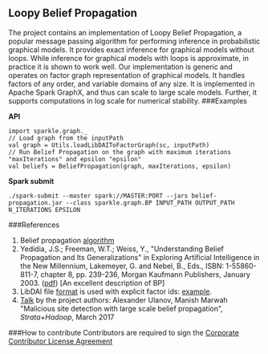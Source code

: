 ## Loopy Belief Propagation
The project contains an implementation of Loopy Belief Propagation, a popular message passing algorithm for performing inference in probabilistic graphical models. It provides exact inference for graphical models without loops. While inference for graphical models with loops is approximate, in practice it is shown to work well. Our implementation is generic and operates on factor graph representation of graphical models. It handles factors of any order, and variable domains of any size. It is implemented in Apache Spark GraphX, and thus can scale to large scale models. Further, it supports computations in log scale for numerical stability.
###Examples

**API**

````
import sparkle.graph._
// Load graph from the inputPath
val graph = Utils.loadLibDAIToFactorGraph(sc, inputPath)
// Run Belief Propagation on the graph with maximum iterations "maxIterations" and epsilon "epsilon"
val beliefs = BeliefPropagation(graph, maxIterations, epsilon)
````

**Spark submit**

````
./spark-submit --master spark://MASTER:PORT --jars belief-propagation.jar --class sparkle.graph.BP INPUT_PATH OUTPUT_PATH N_ITERATIONS EPSILON
````

###References
1. Belief propagation [algorithm](https://en.wikipedia.org/wiki/Belief_propagation)
1. Yedidia, J.S.; Freeman, W.T.; Weiss, Y., "Understanding Belief Propagation and Its Generalizations" in Exploring Artificial    Intelligence in the New Millennium, Lakemeyer, G. and Nebel, B., Eds., ISBN: 1-55860-811-7, chapter 8, pp. 239-236, Morgan Kaufmann Publishers, January 2003. ([pdf](http://www.merl.com/publications/docs/TR2001-22.pdf))
   [An excellent description of BP]
2. LibDAI file [format](https://staff.fnwi.uva.nl/j.m.mooij/libDAI/) is used with explicit factor ids: [example](https://github.com/HewlettPackard/sandpiper/blob/master/data/factor/graph7.fg).
3. [Talk](http://conferences.oreilly.com/strata/strata-ca/public/schedule/detail/55701) by the project authors: Alexander Ulanov, Manish Marwah "Malicious site detection with large scale belief propagation", *Strata+Hadoop*, March 2017

###How to contribute
Contributors are required to sign the [Corporate Contributor License Agreement](https://github.com/HewlettPackard/sandpiper/blob/master/HPE_CCLA.txt)
